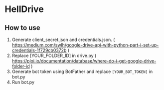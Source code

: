 # HellDrive

## How to use
1. Generate client_secret.json and credentials.json. ( <https://medium.com/swlh/google-drive-api-with-python-part-i-set-up-credentials-1f729cb0372b> )
2. Replace [YOUR_FOLDER_ID] in drive.py ( <https://ploi.io/documentation/database/where-do-i-get-google-drive-folder-id> )
3. Generate bot token using BotFather and replace `[YOUR_BOT_TOKEN]` in bot.py
4. Run bot.py
